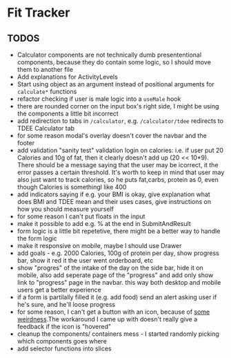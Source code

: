 # Fit Tracker

## TODOS

- Calculator components are not technically dumb presententional components, because they do contain some logic, so I should move them to another file
- Add explanations for ActivityLevels
- Start using object as an argument instead of positional arguments for `calculate*` functions
- refactor checking if user is male logic into a `useMale` hook
- there are rounded corner on the input box's right side, I might be using the components a little bit incorrect
- add redirection to tabs in `/calculator`, e.g. `/calculator/tdee` redirects to TDEE Calculator tab
- for some reason modal's overlay doesn't cover the navbar and the footer
- add validation "sanity test" validation login on calories: i.e. if user put 20 Calories and 10g of fat, then it clearly doesn't add up (20 << 10\*9). There should be a message saying that the user may be icorrect, it the error passes a certain threshold. It's worth to keep in mind that user may also just want to track calories, so he puts fat,carbs, protein as 0, even though Calories is somethingl like 400
- add indicators saying if e.g. your BMI is okay, give explanation what does BMI and TDEE mean and their uses cases, give instructions on how you should measure yourself
- for some reason I can't put floats in the input
- make it possible to add e.g. % at the end in SubmitAndResult
- form logic is a little bit repetetive, there might be a better way to handle the form logic
- make it responsive on mobile, maybe I should use Drawer
- add goals - e.g. 2000 Calories, 100g of protein per day, show progress bar, show it red it the user went orderboard, etc
- show "progres" of the intake of the day on the side bar, hide it on mobile, also add seperate page of the "progress" and add only show link to "progress" page in the navbar. this way both desktop and mobile users get a better experience
- if a form is partilally filled it (e.g. add food) send an alert asking user if he's sure, and he'll loose progress
- for some reason, I can't get a button with an icon, because of [some weirdness](https://github.com/chakra-ui/chakra-ui/issues/683).The workaround I came up with doesn't really give a feedback if the icon is "hovered"
- cleanup the components/ containers mess - I started randomly picking which components goes where
- add selector functions into slices